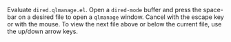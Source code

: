 Evaluate `dired.qlmanage.el`.  Open a `dired-mode` buffer and press the space-bar on a desired file to open a `qlmanage` window.  Cancel with the escape key or with the mouse.  To view the next file above or below the current file, use the up/down arrow keys.